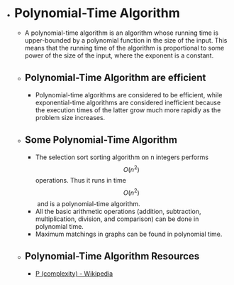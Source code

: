 - # Polynomial-Time Algorithm
	- A polynomial-time algorithm is an algorithm whose running time is upper-bounded by a polynomial function in the size of the input. This means that the running time of the algorithm is proportional to some power of the size of the input, where the exponent is a constant.
	- ## Polynomial-Time Algorithm are efficient
		- Polynomial-time algorithms are considered to be efficient, while exponential-time algorithms are considered inefficient because the execution times of the latter grow much more rapidly as the problem size increases.
	- ## Some Polynomial-Time Algorithm
		- The selection sort sorting algorithm on n integers performs $$O(n^2)$$ operations. Thus it runs in time $$O(n^2)$$ and is a polynomial-time algorithm.
		- All the basic arithmetic operations (addition, subtraction, multiplication, division, and comparison) can be done in polynomial time.
		- Maximum matchings in graphs can be found in polynomial time.
	- ## Polynomial-Time Algorithm Resources
		- [P (complexity) - Wikipedia](https://en.wikipedia.org/wiki/P_(complexity))